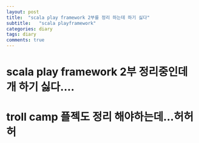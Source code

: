 ```yaml
---
layout: post
title:  "scala play framework 2부를 정리 하는데 하기 싫다"
subtitle:   "scala playframework"
categories: diary
tags: diary
comments: true
---
```

# scala play framework 2부 정리중인데 개 하기 싫다....
# troll camp 플젝도 정리 해야하는데...허허허
